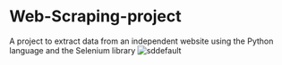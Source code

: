 # Web-Scraping-project
A project to extract data from an independent website using the Python language and the Selenium library
![sddefault](https://github.com/omarA381/Web-Scraping-project/assets/110635840/bc44a7ee-ca2d-4e56-afe1-db3835290db0)
